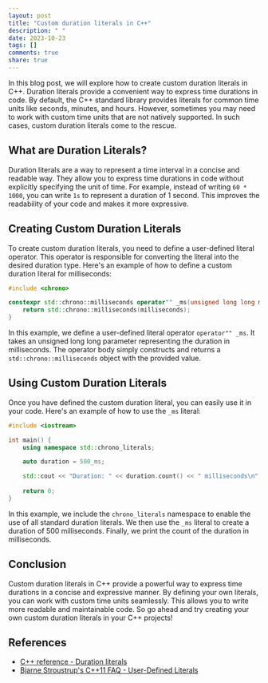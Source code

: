 ```yaml
---
layout: post
title: "Custom duration literals in C++"
description: " "
date: 2023-10-23
tags: []
comments: true
share: true
---
```

In this blog post, we will explore how to create custom duration literals in C++. Duration literals provide a convenient way to express time durations in code. By default, the C++ standard library provides literals for common time units like seconds, minutes, and hours. However, sometimes you may need to work with custom time units that are not natively supported. In such cases, custom duration literals come to the rescue.

## What are Duration Literals?
Duration literals are a way to represent a time interval in a concise and readable way. They allow you to express time durations in code without explicitly specifying the unit of time. For example, instead of writing `60 * 1000`, you can write `1s` to represent a duration of 1 second. This improves the readability of your code and makes it more expressive.

## Creating Custom Duration Literals
To create custom duration literals, you need to define a user-defined literal operator. This operator is responsible for converting the literal into the desired duration type. Here's an example of how to define a custom duration literal for milliseconds:

```cpp
#include <chrono>

constexpr std::chrono::milliseconds operator"" _ms(unsigned long long milliseconds) {
    return std::chrono::milliseconds(milliseconds);
}
```

In this example, we define a user-defined literal operator `operator"" _ms`. It takes an unsigned long long parameter representing the duration in milliseconds. The operator body simply constructs and returns a `std::chrono::milliseconds` object with the provided value.

## Using Custom Duration Literals
Once you have defined the custom duration literal, you can easily use it in your code. Here's an example of how to use the `_ms` literal:

```cpp
#include <iostream>

int main() {
    using namespace std::chrono_literals;

    auto duration = 500_ms;

    std::cout << "Duration: " << duration.count() << " milliseconds\n";
    
    return 0;
}
```

In this example, we include the `chrono_literals` namespace to enable the use of all standard duration literals. We then use the `_ms` literal to create a duration of 500 milliseconds. Finally, we print the count of the duration in milliseconds.

## Conclusion
Custom duration literals in C++ provide a powerful way to express time durations in a concise and expressive manner. By defining your own literals, you can work with custom time units seamlessly. This allows you to write more readable and maintainable code. So go ahead and try creating your own custom duration literals in your C++ projects!

## References
- [C++ reference - Duration literals](https://en.cppreference.com/w/cpp/chrono/duration_literal)
- [Bjarne Stroustrup's C++11 FAQ - User-Defined Literals](http://www.stroustrup.com/C++11FAQ.html#UD-literals)